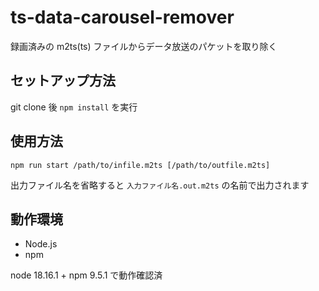 # ts-data-carousel-remover

録画済みの m2ts(ts) ファイルからデータ放送のパケットを取り除く

## セットアップ方法

git clone 後 `npm install` を実行

## 使用方法
```
npm run start /path/to/infile.m2ts [/path/to/outfile.m2ts]
```
出力ファイル名を省略すると `入力ファイル名.out.m2ts` の名前で出力されます

## 動作環境

* Node.js
* npm

node 18.16.1 + npm 9.5.1 で動作確認済
